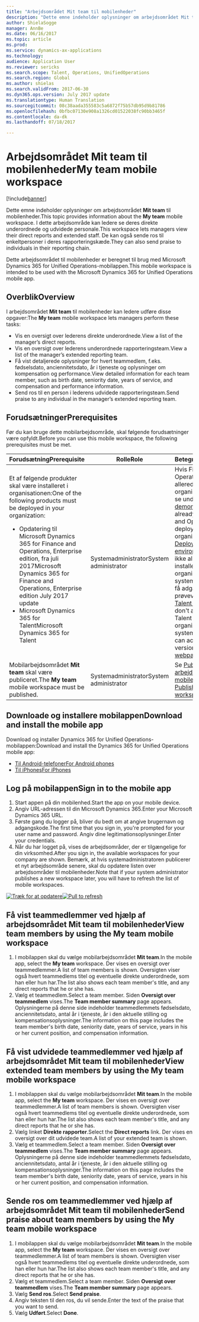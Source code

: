 ```yaml
---
title: "Arbejdsområdet Mit team til mobilenheder"
description: "Dette emne indeholder oplysninger om arbejdsområdet Mit team til mobilenheder, hvor ledere kan se deres direkte underordnede og udvidede personale. Brugerne kan også sende ros til enkeltpersoner i deres rapporteringskæde."
author: ShielaSogge
manager: AnnBe
ms.date: 06/16/2017
ms.topic: article
ms.prod: 
ms.service: dynamics-ax-applications
ms.technology: 
audience: Application User
ms.reviewer: sericks
ms.search.scope: Talent, Operations, UnifiedOperations
ms.search.region: Global
ms.author: shielas
ms.search.validFrom: 2017-06-30
ms.dyn365.ops.version: July 2017 update
ms.translationtype: Human Translation
ms.sourcegitcommit: 08c38aada355583c5a6872f75b57db95d9b81786
ms.openlocfilehash: 0bfbc07130e908a1326cd01522038fc90bb3465f
ms.contentlocale: da-dk
ms.lasthandoff: 07/18/2017

---
```


# <a name="my-team-mobile-workspace"></a><span data-ttu-id="7b6ca-104">Arbejdsområdet Mit team til mobilenheder</span><span class="sxs-lookup"><span data-stu-id="7b6ca-104">My team mobile workspace</span></span>

[!include[banner](../includes/banner.md)]

<span data-ttu-id="7b6ca-105">Dette emne indeholder oplysninger om arbejdsområdet **Mit team** til mobilenheder.</span><span class="sxs-lookup"><span data-stu-id="7b6ca-105">This topic provides information about the **My team** mobile workspace.</span></span> <span data-ttu-id="7b6ca-106">I dette arbejdsområde kan ledere se deres direkte underordnede og udvidede personale.</span><span class="sxs-lookup"><span data-stu-id="7b6ca-106">This workspace lets managers view their direct reports and extended staff.</span></span> <span data-ttu-id="7b6ca-107">De kan også sende ros til enkeltpersoner i deres rapporteringskæde.</span><span class="sxs-lookup"><span data-stu-id="7b6ca-107">They can also send praise to individuals in their reporting chain.</span></span>

<span data-ttu-id="7b6ca-108">Dette arbejdsområdet til mobilenheder er beregnet til brug med Microsoft Dynamics 365 for Unified Operations-mobilappen.</span><span class="sxs-lookup"><span data-stu-id="7b6ca-108">This mobile workspace is intended to be used with the Microsoft Dynamics 365 for Unified Operations mobile app.</span></span>

## <a name="overview"></a><span data-ttu-id="7b6ca-109">Overblik</span><span class="sxs-lookup"><span data-stu-id="7b6ca-109">Overview</span></span> 
<span data-ttu-id="7b6ca-110">I arbejdsområdet **Mit team** til mobilenheder kan ledere udføre disse opgaver:</span><span class="sxs-lookup"><span data-stu-id="7b6ca-110">The **My team** mobile workspace lets managers perform these tasks:</span></span>

- <span data-ttu-id="7b6ca-111">Vis en oversigt over lederens direkte underordnede.</span><span class="sxs-lookup"><span data-stu-id="7b6ca-111">View a list of the manager’s direct reports.</span></span>
- <span data-ttu-id="7b6ca-112">Vis en oversigt over lederens underordnede rapporteringsteam.</span><span class="sxs-lookup"><span data-stu-id="7b6ca-112">View a list of the manager’s extended reporting team.</span></span>
- <span data-ttu-id="7b6ca-113">Få vist detaljerede oplysninger for hvert teammedlem, f.eks. fødselsdato, anciennitetsdato, år i tjeneste og oplysninger om kompensation og performance.</span><span class="sxs-lookup"><span data-stu-id="7b6ca-113">View detailed information for each team member, such as birth date, seniority date, years of service, and compensation and performance information.</span></span>
- <span data-ttu-id="7b6ca-114">Send ros til en person i lederens udvidede rapporteringsteam.</span><span class="sxs-lookup"><span data-stu-id="7b6ca-114">Send praise to any individual in the manager’s extended reporting team.</span></span>

## <a name="prerequisites"></a><span data-ttu-id="7b6ca-115">Forudsætninger</span><span class="sxs-lookup"><span data-stu-id="7b6ca-115">Prerequisites</span></span>
<span data-ttu-id="7b6ca-116">Før du kan bruge dette mobilarbejdsområde, skal følgende forudsætninger være opfyldt.</span><span class="sxs-lookup"><span data-stu-id="7b6ca-116">Before you can use this mobile workspace, the following prerequisites must be met.</span></span>

<table>
<thead>
<tr class="header">
<th><span data-ttu-id="7b6ca-117">Forudsætning</span><span class="sxs-lookup"><span data-stu-id="7b6ca-117">Prerequisite</span></span></th>
<th><span data-ttu-id="7b6ca-118">Rolle</span><span class="sxs-lookup"><span data-stu-id="7b6ca-118">Role</span></span></th>
<th><span data-ttu-id="7b6ca-119">Betegnelse</span><span class="sxs-lookup"><span data-stu-id="7b6ca-119">Description</span></span></th>
</tr>
</thead>
<tbody>
<tr class="odd">
<td><span data-ttu-id="7b6ca-120">Et af følgende produkter skal være installeret i organisationen:</span><span class="sxs-lookup"><span data-stu-id="7b6ca-120">One of the following products must be deployed in your organization:</span></span>
<ul><li><span data-ttu-id="7b6ca-121">Opdatering til Microsoft Dynamics 365 for Finance and Operations, Enterprise edition, fra juli 2017</span><span class="sxs-lookup"><span data-stu-id="7b6ca-121">Microsoft Dynamics 365 for Finance and Operations, Enterprise edition July 2017 update</span></span></li>
<li><span data-ttu-id="7b6ca-122">Microsoft Dynamics 365 for Talent</span><span class="sxs-lookup"><span data-stu-id="7b6ca-122">Microsoft Dynamics 365 for Talent</span></span></li>
</ul>
</td>
<td><span data-ttu-id="7b6ca-123">Systemadministrator</span><span class="sxs-lookup"><span data-stu-id="7b6ca-123">System administrator</span></span></td>
<td><span data-ttu-id="7b6ca-124">Hvis Finance and Operations ikke allerede er installeret i organisationen, kan du se under <a href="../deployment/deploy-demo-environment.md">Installere er demomiljø</a>.</span><span class="sxs-lookup"><span data-stu-id="7b6ca-124">If you don't already have Finance and Operations deployed in your organization, see <a href="../deployment/deploy-demo-environment.md">Deploy a demo environment</a>.</span></span> <span data-ttu-id="7b6ca-125">Hvis du ikke allerede har installeret Talent i organisationen, kan systemadministratoren få adgang til en prøveversion fra <a href="https://www.microsoft.com/en-us/dynamics365/talent">Talent-websiden</a>.</span><span class="sxs-lookup"><span data-stu-id="7b6ca-125">If you don't already have Talent deployed in your organization, the system administrator can access a trial version from the <a href="https://www.microsoft.com/en-us/dynamics365/talent">Talent webpage</a>.</span></span>
</td>
</tr>
<tr class="even">
<td><span data-ttu-id="7b6ca-126">Mobilarbejdsområdet <strong>Mit team</strong> skal være publiceret.</span><span class="sxs-lookup"><span data-stu-id="7b6ca-126">The <strong>My team</strong> mobile workspace must be published.</span></span></td>
<td><span data-ttu-id="7b6ca-127">Systemadministrator</span><span class="sxs-lookup"><span data-stu-id="7b6ca-127">System administrator</span></span></td>
<td><span data-ttu-id="7b6ca-128">Se <a href="/dynamics365/unified-operations/dev-itpro/mobile-apps/publish-mobile-workspace">Publicere et arbejdsområde til mobilenheder</a>.</span><span class="sxs-lookup"><span data-stu-id="7b6ca-128">See <a href="/dynamics365/unified-operations/dev-itpro/mobile-apps/publish-mobile-workspace">Publish a mobile workspace</a>.</span></span></td>
</tr>
</tbody>
</table>

## <a name="download-and-install-the-mobile-app"></a><span data-ttu-id="7b6ca-129">Downloade og installere mobilappen</span><span class="sxs-lookup"><span data-stu-id="7b6ca-129">Download and install the mobile app</span></span>

<span data-ttu-id="7b6ca-130">Download og installer Dynamics 365 for Unified Operations-mobilappen:</span><span class="sxs-lookup"><span data-stu-id="7b6ca-130">Download and install the Dynamics 365 for Unified Operations mobile app:</span></span>

-   [<span data-ttu-id="7b6ca-131">Til Android-telefoner</span><span class="sxs-lookup"><span data-stu-id="7b6ca-131">For Android phones</span></span>](https://go.microsoft.com/fwlink/?linkid=850662)
-   [<span data-ttu-id="7b6ca-132">Til iPhones</span><span class="sxs-lookup"><span data-stu-id="7b6ca-132">For iPhones</span></span>](https://go.microsoft.com/fwlink/?linkid=850663)

## <a name="sign-in-to-the-mobile-app"></a><span data-ttu-id="7b6ca-133">Log på mobilappen</span><span class="sxs-lookup"><span data-stu-id="7b6ca-133">Sign in to the mobile app</span></span>
1.  <span data-ttu-id="7b6ca-134">Start appen på din mobilenhed.</span><span class="sxs-lookup"><span data-stu-id="7b6ca-134">Start the app on your mobile device.</span></span>
2.  <span data-ttu-id="7b6ca-135">Angiv URL-adressen til din Microsoft Dynamics 365.</span><span class="sxs-lookup"><span data-stu-id="7b6ca-135">Enter your Microsoft Dynamics 365 URL.</span></span>
3.  <span data-ttu-id="7b6ca-136">Første gang du logger på, bliver du bedt om at angive brugernavn og adgangskode.</span><span class="sxs-lookup"><span data-stu-id="7b6ca-136">The first time that you sign in, you're prompted for your user name and password.</span></span> <span data-ttu-id="7b6ca-137">Angiv dine legitimationsoplysninger.</span><span class="sxs-lookup"><span data-stu-id="7b6ca-137">Enter your credentials.</span></span>
4.  <span data-ttu-id="7b6ca-138">Når du har logget på, vises de arbejdsområder, der er tilgængelige for din virksomhed.</span><span class="sxs-lookup"><span data-stu-id="7b6ca-138">After you sign in, the available workspaces for your company are shown.</span></span> <span data-ttu-id="7b6ca-139">Bemærk, at hvis systemadministratoren publicerer et nyt arbejdsområde senere, skal du opdatere listen over arbejdsområder til mobilenheder.</span><span class="sxs-lookup"><span data-stu-id="7b6ca-139">Note that if your system administrator publishes a new workspace later, you will have to refresh the list of mobile workspaces.</span></span>

<span data-ttu-id="7b6ca-140">[![Træk for at opdatere](./media/pull-to-refresh-list-of-workspaces-183x300.png)](./media/pull-to-refresh-list-of-workspaces.png)</span><span class="sxs-lookup"><span data-stu-id="7b6ca-140">[![Pull to refresh](./media/pull-to-refresh-list-of-workspaces-183x300.png)](./media/pull-to-refresh-list-of-workspaces.png)</span></span>

## <a name="view-team-members-by-using-the-my-team-mobile-workspace"></a><span data-ttu-id="7b6ca-141">Få vist teammedlemmer ved hjælp af arbejdsområdet Mit team til mobilenheder</span><span class="sxs-lookup"><span data-stu-id="7b6ca-141">View team members by using the My team mobile workspace</span></span>
1.  <span data-ttu-id="7b6ca-142">I mobilappen skal du vælge mobilarbejdsområdet **Mit team**.</span><span class="sxs-lookup"><span data-stu-id="7b6ca-142">In the mobile app, select the **My team** workspace.</span></span> <span data-ttu-id="7b6ca-143">Der vises en oversigt over teammedlemmer.</span><span class="sxs-lookup"><span data-stu-id="7b6ca-143">A list of team members is shown.</span></span> <span data-ttu-id="7b6ca-144">Oversigten viser også hvert teammedlems titel og eventuelle direkte underordnede, som han eller hun har.</span><span class="sxs-lookup"><span data-stu-id="7b6ca-144">The list also shows each team member's title, and any direct reports that he or she has.</span></span>
2.  <span data-ttu-id="7b6ca-145">Vælg et teammedlem.</span><span class="sxs-lookup"><span data-stu-id="7b6ca-145">Select a team member.</span></span> <span data-ttu-id="7b6ca-146">Siden **Oversigt over teammedlem** vises.</span><span class="sxs-lookup"><span data-stu-id="7b6ca-146">The **Team member summary** page appears.</span></span> <span data-ttu-id="7b6ca-147">Oplysningerne på denne side indeholder teammedlemmets fødselsdato, anciennitetsdato, antal år i tjeneste, år i den aktuelle stilling og kompensationsoplysninger.</span><span class="sxs-lookup"><span data-stu-id="7b6ca-147">The information on this page includes the team member's birth date, seniority date, years of service, years in his or her current position, and compensation information.</span></span>

## <a name="view-extended-team-members-by-using-the-my-team-mobile-workspace"></a><span data-ttu-id="7b6ca-148">Få vist udvidede teammedlemmer ved hjælp af arbejdsområdet Mit team til mobilenheder</span><span class="sxs-lookup"><span data-stu-id="7b6ca-148">View extended team members by using the My team mobile workspace</span></span>
1.  <span data-ttu-id="7b6ca-149">I mobilappen skal du vælge mobilarbejdsområdet **Mit team**.</span><span class="sxs-lookup"><span data-stu-id="7b6ca-149">In the mobile app, select the **My team** workspace.</span></span> <span data-ttu-id="7b6ca-150">Der vises en oversigt over teammedlemmer.</span><span class="sxs-lookup"><span data-stu-id="7b6ca-150">A list of team members is shown.</span></span> <span data-ttu-id="7b6ca-151">Oversigten viser også hvert teammedlems titel og eventuelle direkte underordnede, som han eller hun har.</span><span class="sxs-lookup"><span data-stu-id="7b6ca-151">The list also shows each team member's title, and any direct reports that he or she has.</span></span>
1.  <span data-ttu-id="7b6ca-152">Vælg linket **Direkte rapporter**.</span><span class="sxs-lookup"><span data-stu-id="7b6ca-152">Select the **Direct reports** link.</span></span> <span data-ttu-id="7b6ca-153">Der vises en oversigt over dit udvidede team.</span><span class="sxs-lookup"><span data-stu-id="7b6ca-153">A list of your extended team is shown.</span></span>
1.  <span data-ttu-id="7b6ca-154">Vælg et teammedlem.</span><span class="sxs-lookup"><span data-stu-id="7b6ca-154">Select a team member.</span></span> <span data-ttu-id="7b6ca-155">Siden **Oversigt over teammedlem** vises.</span><span class="sxs-lookup"><span data-stu-id="7b6ca-155">The **Team member summary** page appears.</span></span> <span data-ttu-id="7b6ca-156">Oplysningerne på denne side indeholder teammedlemmets fødselsdato, anciennitetsdato, antal år i tjeneste, år i den aktuelle stilling og kompensationsoplysninger.</span><span class="sxs-lookup"><span data-stu-id="7b6ca-156">The information on this page includes the team member's birth date, seniority date, years of service, years in his or her current position, and compensation information.</span></span>

## <a name="send-praise-about-team-members-by-using-the-my-team-mobile-workspace"></a><span data-ttu-id="7b6ca-157">Sende ros om teammedlemmer ved hjælp af arbejdsområdet Mit team til mobilenheder</span><span class="sxs-lookup"><span data-stu-id="7b6ca-157">Send praise about team members by using the My team mobile workspace</span></span>
1.  <span data-ttu-id="7b6ca-158">I mobilappen skal du vælge mobilarbejdsområdet **Mit team**.</span><span class="sxs-lookup"><span data-stu-id="7b6ca-158">In the mobile app, select the **My team** workspace.</span></span> <span data-ttu-id="7b6ca-159">Der vises en oversigt over teammedlemmer.</span><span class="sxs-lookup"><span data-stu-id="7b6ca-159">A list of team members is shown.</span></span> <span data-ttu-id="7b6ca-160">Oversigten viser også hvert teammedlems titel og eventuelle direkte underordnede, som han eller hun har.</span><span class="sxs-lookup"><span data-stu-id="7b6ca-160">The list also shows each team member's title, and any direct reports that he or she has.</span></span>
1.  <span data-ttu-id="7b6ca-161">Vælg et teammedlem.</span><span class="sxs-lookup"><span data-stu-id="7b6ca-161">Select a team member.</span></span> <span data-ttu-id="7b6ca-162">Siden **Oversigt over teammedlem** vises.</span><span class="sxs-lookup"><span data-stu-id="7b6ca-162">The **Team member summary** page appears.</span></span>
1.  <span data-ttu-id="7b6ca-163">Vælg **Send ros**.</span><span class="sxs-lookup"><span data-stu-id="7b6ca-163">Select **Send praise**.</span></span> 
1. <span data-ttu-id="7b6ca-164">Angiv teksten til den ros, du vil sende.</span><span class="sxs-lookup"><span data-stu-id="7b6ca-164">Enter the text of the praise that you want to send.</span></span> 
1. <span data-ttu-id="7b6ca-165">Vælg **Udført**.</span><span class="sxs-lookup"><span data-stu-id="7b6ca-165">Select **Done**.</span></span>

